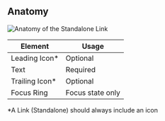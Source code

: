 ## Anatomy

![Anatomy of the Standalone Link](/assets/components/link/standalone/link_standalone-anatomy.png)

| Element          | Usage                                           |
|------------------|-------------------------------------------------|
| Leading Icon\*             | Optional                      |
| Text         | Required |
| Trailing Icon\*      | Optional       |
| Focus Ring          | Focus state only                                        |

\*A Link (Standalone) should always include an icon

